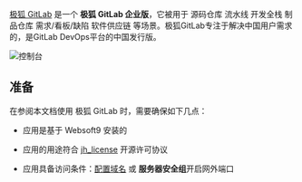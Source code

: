[极狐 GitLab](https://gitlab.cn/) 是一个 **极狐 GitLab 企业版**，它被用于 源码仓库 流水线 开发全栈 制品仓库 需求/看板/缺陷 软件供应链  等场景。极狐GitLab专注于解决中国用户需求的，是GitLab DevOps平台的中国发行版。


![控制台](https://libs.websoft9.com/Websoft9/DocsPicture/zh/gitlab/jihu-gitlab-gui-websoft9.png)


## 准备

在参阅本文档使用 极狐 GitLab 时，需要确保如下几点：

- 应用是基于 Websoft9 安装的

- 应用的用途符合 [jh_license](https://gitlab.com/gitlab-jh/gitlab/-/blob/main-jh/jh/LICENSE) 开源许可协议

- 应用具备访问条件：[配置域名](./guide/appsetdomain) 或 **服务器安全组**开启网外端口